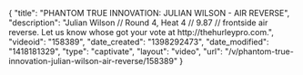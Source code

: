 {
    "title": "PHANTOM TRUE INNOVATION: JULIAN WILSON - AIR REVERSE",
    "description": "Julian Wilson \/\/ Round 4, Heat 4 \/\/ 9.87 \/\/ frontside air reverse. Let us know whose got your vote at http:\/\/thehurleypro.com.",
    "videoid": "158389",
    "date_created": "1398292473",
    "date_modified": "1418181329",
    "type": "captivate",
    "layout": "video",
    "url": "\/v\/phantom-true-innovation-julian-wilson-air-reverse\/158389"
}